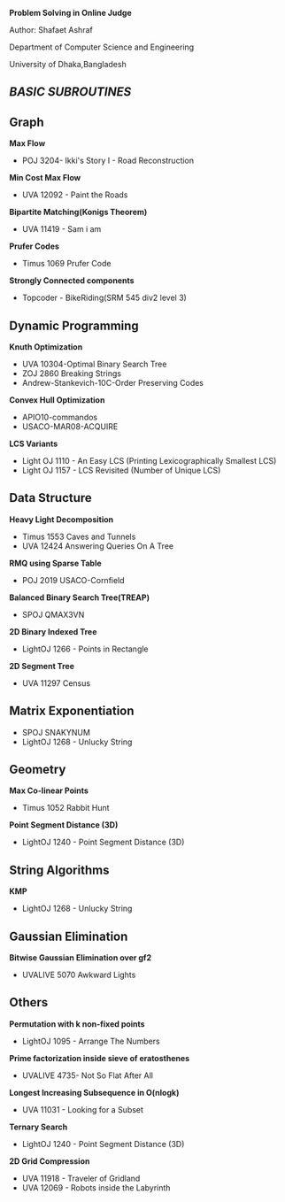 ﻿**Problem Solving in Online Judge**

Author: Shafaet Ashraf

Department of Computer Science and Engineering

University of Dhaka,Bangladesh


***BASIC SUBROUTINES***
------------

**Graph**
------------

**Max Flow**

- POJ 3204- Ikki's Story I - Road Reconstruction

**Min Cost Max Flow**

- UVA 12092 - Paint the Roads

**Bipartite Matching(Konigs Theorem)**

- UVA 11419 - Sam i am

**Prufer Codes**

- Timus 1069 Prufer Code

**Strongly Connected components**

- Topcoder - BikeRiding(SRM 545 div2 level 3)


**Dynamic Programming**
------------------------

**Knuth Optimization**

- UVA 10304-Optimal Binary Search Tree
- ZOJ 2860 Breaking Strings
- Andrew-Stankevich-10C-Order Preserving Codes

**Convex Hull Optimization**

- APIO10-commandos
- USACO-MAR08-ACQUIRE

**LCS Variants**

- Light OJ 1110 - An Easy LCS (Printing Lexicographically Smallest LCS)
- Light OJ 1157 - LCS Revisited (Number of Unique LCS)



**Data Structure**
-----------------------

**Heavy Light Decomposition**

- Timus 1553 Caves and Tunnels
- UVA 12424 Answering Queries On A Tree


**RMQ using Sparse Table**

- POJ 2019 USACO-Cornfield

**Balanced Binary Search Tree(TREAP)**

- SPOJ QMAX3VN

**2D Binary Indexed Tree**

- LightOJ 1266 - Points in Rectangle 

**2D Segment Tree**

- UVA 11297 Census  


**Matrix Exponentiation**
---------------------

- SPOJ SNAKYNUM
- LightOJ 1268 - Unlucky String


**Geometry**
---------------------

**Max Co-linear Points**

- Timus 1052 Rabbit Hunt

**Point Segment Distance (3D)**

- LightOJ 1240 - Point Segment Distance (3D)


**String Algorithms**
---------------------

**KMP**

- LightOJ 1268 - Unlucky String


**Gaussian Elimination**
---------------------

**Bitwise Gaussian Elimination over gf2**

- UVALIVE 5070 Awkward Lights


**Others**
---------------------

**Permutation with k non-fixed points**
- LightOJ 1095 - Arrange The Numbers

**Prime factorization inside sieve of eratosthenes**
- UVALIVE 4735- Not So Flat After All

**Longest Increasing Subsequence in O(nlogk)**

- UVA 11031 - Looking for a Subset

**Ternary Search**

- LightOJ 1240 - Point Segment Distance (3D)


**2D Grid Compression**

- UVA 11918 - Traveler of Gridland
- UVA 12069 - Robots inside the Labyrinth

